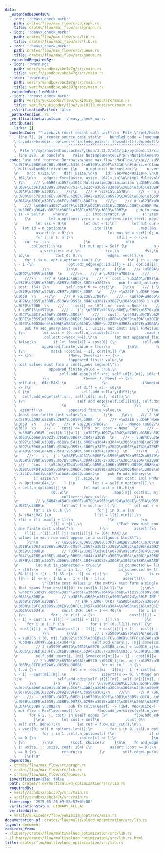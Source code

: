 ```yaml
---
data:
  _extendedDependsOn:
  - icon: ':heavy_check_mark:'
    path: crates/flow/max_flow/src/graph.rs
    title: crates/flow/max_flow/src/graph.rs
  - icon: ':heavy_check_mark:'
    path: crates/flow/max_flow/src/lib.rs
    title: crates/flow/max_flow/src/lib.rs
  - icon: ':heavy_check_mark:'
    path: crates/flow/max_flow/src/queue.rs
    title: crates/flow/max_flow/src/queue.rs
  _extendedRequiredBy:
  - icon: ':warning:'
    path: verify/sandbox/abc347g/src/main.rs
    title: verify/sandbox/abc347g/src/main.rs
  - icon: ':warning:'
    path: verify/sandbox/abc397g/src/main.rs
    title: verify/sandbox/abc397g/src/main.rs
  _extendedVerifiedWith:
  - icon: ':heavy_check_mark:'
    path: verify/yukicoder/flow/yuki0119_mopt/src/main.rs
    title: verify/yukicoder/flow/yuki0119_mopt/src/main.rs
  _isVerificationFailed: false
  _pathExtension: rs
  _verificationStatusIcon: ':heavy_check_mark:'
  attributes:
    links: []
  bundledCode: "Traceback (most recent call last):\n  File \"/opt/hostedtoolcache/Python/3.13.2/x64/lib/python3.13/site-packages/onlinejudge_verify/documentation/build.py\"\
    , line 71, in _render_source_code_stat\n    bundled_code = language.bundle(stat.path,\
    \ basedir=basedir, options={'include_paths': [basedir]}).decode()\n          \
    \         ~~~~~~~~~~~~~~~^^^^^^^^^^^^^^^^^^^^^^^^^^^^^^^^^^^^^^^^^^^^^^^^^^^^^^^^^^^^^^^^^^\n\
    \  File \"/opt/hostedtoolcache/Python/3.13.2/x64/lib/python3.13/site-packages/onlinejudge_verify/languages/rust.py\"\
    , line 288, in bundle\n    raise NotImplementedError\nNotImplementedError\n"
  code: "use std::borrow::Borrow;\n\nuse max_flow::MaxFlow;\n\n/// \u591A\u5024\u5909\
    \u6570\u306E\u6700\u9069\u5316 (\u6700\u5C0F\u5316)\n#[derive(Clone)]\npub struct\
    \ MultivaluedOptimization {\n    n_options: Vec<usize>,\n    n_vertices: usize,\n\
    \n    src: usize,\n    dst: usize,\n\n    id: Vec<Vec<usize>>,\n\n    cost_0:\
    \ i64,\n\n    edges: Vec<(usize, usize, i64)>,\n}\n\nimpl MultivaluedOptimization\
    \ {\n    /// \u65B0\u3057\u3044 MultivaluedOptimization \u306E\u30A4\u30F3\u30B9\
    \u30BF\u30F3\u30B9\u3092\u751F\u6210\u3059\u308B\u30B3\u30F3\u30B9\u30C8\u30E9\
    \u30AF\u30BF\u3002\n    ///\n    /// # \u5F15\u6570\n    /// - `n_options`: \u5404\
    \u5909\u6570\u306E\u9078\u629E\u80A2\u306E\u6570\u3092\u8868\u3059\u5024\u306E\
    \u30A4\u30C6\u30EC\u30FC\u30BF\u3002\n    ///\n    /// # \u623B\u308A\u5024\n\
    \    /// \u65B0\u3057\u304F\u521D\u671F\u5316\u3055\u308C\u305F MultivaluedOptimization\
    \ \u306E\u30A4\u30F3\u30B9\u30BF\u30F3\u30B9\u3002\n    pub fn new<I>(n_options:\
    \ I) -> Self\n    where\n        I: IntoIterator,\n        I::Item: Borrow<usize>,\n\
    \    {\n        let n_options: Vec<_> = n_options.into_iter().map(|c| *c.borrow()).collect();\n\
    \n        let src = 0;\n        let dst = 1;\n        let mut cur = 2;\n     \
    \   let id = n_options\n            .iter()\n            .map(|&n| {\n       \
    \         assert!(n > 0);\n                let mut id = vec![!0; n];\n       \
    \         for i in 1..n {\n                    id[i] = cur;\n                \
    \    cur += 1;\n                }\n                id\n            })\n      \
    \      .collect();\n\n        let mut opt = Self {\n            n_options,\n \
    \           n_vertices: cur,\n            src,\n            dst,\n           \
    \ id,\n            cost_0: 0,\n            edges: vec![],\n        };\n\n    \
    \    for i in 0..opt.n_options.len() {\n            for j in 1..opt.n_options[i]\
    \ - 1 {\n                opt.add_edge(opt.id[i][j + 1], opt.id[i][j], i64::MAX);\n\
    \            }\n        }\n\n        opt\n    }\n\n    /// \u5B9A\u6570\u3092\u52A0\
    \u7B97\u3059\u308B  \n    ///\n    /// # \u5236\u7D04\n    /// - `|cost| <= 10^9`\n\
    \    ///\n    /// # \u5F15\u6570\n    /// - `cost`: \u52A0\u7B97\u3059\u308B\u5B9A\
    \u6570\u9805\u306E\u30B3\u30B9\u30C8\u3002\n    pub fn add_nullary(&mut self,\
    \ cost: i64) {\n        self.cost_0 += cost;\n    }\n\n    /// 1 \u5909\u6570\u95A2\
    \u6570\u3092\u52A0\u7B97\u3059\u308B  \n    /// +\u221E \u306F None \u3067\u8868\
    \u3059  \n    ///\n    /// # \u5236\u7D04\n    /// - \u6709\u9650\u5024\u304C\u9023\
    \u7D9A\u3059\u308B\u533A\u9593\u304C\u3061\u3087\u3046\u3069 1 \u3064\u5B58\u5728\
    \u3059\u308B  \n    /// - `|cost| <= 10^9` or `cost = None`\n    ///\n    ///\
    \ # \u5F15\u6570\n    /// - `i`: \u5BFE\u8C61\u306E\u5909\u6570\u306E\u30A4\u30F3\
    \u30C7\u30C3\u30AF\u30B9\u3002\n    /// - `cost`: \u5404\u9078\u629E\u80A2\u306B\
    \u5BFE\u3059\u308B\u30B3\u30B9\u30C8\u3092\u8FD4\u3059\u30AF\u30ED\u30FC\u30B8\
    \u30E3\u3002None\u306E\u5834\u5408\u306F+\u221E\u3068\u307F\u306A\u3059\u3002\n\
    \    pub fn add_unary(&mut self, i: usize, mut cost: impl FnMut(usize) -> Option<i64>)\
    \ {\n        let cost = (0..self.n_options[i])\n            .map(|mi| cost(mi))\n\
    \            .collect::<Vec<_>>();\n\n        let mut appeared_finite_value =\
    \ false;\n        if let Some(x0) = cost[0] {\n            self.add_nullary(x0);\n\
    \            appeared_finite_value = true;\n        }\n\n        for mi in 1..self.n_options[i]\
    \ {\n            match (cost[mi - 1], cost[mi]) {\n                (None, None)\
    \ => {}\n                (None, Some(x1)) => {\n                    assert!(\n\
    \                        !appeared_finite_value,\n                        \"Finite\
    \ cost values must form a contiguous segment\"\n                    );\n     \
    \               appeared_finite_value = true;\n                    self.add_nullary(x1);\n\
    \                    self.add_edge(self.src, self.id[i][mi], i64::MAX);\n    \
    \            }\n                (Some(_), None) => {\n                    self.add_edge(self.id[i][mi],\
    \ self.dst, i64::MAX);\n                }\n                (Some(x0), Some(x1))\
    \ => {\n                    let diff = x1 - x0;\n                    if diff <\
    \ 0 {\n                        self.add_nullary(diff);\n                     \
    \   self.add_edge(self.src, self.id[i][mi], -diff);\n                    } else\
    \ {\n                        self.add_edge(self.id[i][mi], self.dst, diff);\n\
    \                    }\n                }\n            }\n        }\n\n      \
    \  assert!(\n            appeared_finite_value,\n            \"There must be at\
    \ least one finite cost value\"\n        );\n    }\n\n    /// 2 \u5909\u6570\u95A2\
    \u6570\u3092\u52A0\u7B97\u3059\u308B  \n    /// +\u221E \u306F None \u3067\u8868\
    \u3059  \n    ///\n    /// # \u5236\u7D04\n    /// - Monge \u6027\u3092\u6E80\u305F\
    \u3059  \n    /// - `|cost| <= 10^9` or `cost = None`  \n    /// - `cost[0][0]`\
    \ \u304B\u3089 `cost[h-1][w-1]` \u307E\u3067\u304C\u6709\u9650\u5024\u306B\u3088\
    \u3063\u3066\u9023\u7D50\u3067\u3042\u308B  \n    /// - \u884C\u756A\u53F7\u304C\
    \u5897\u3048\u308B\u65B9\u5411\u306B\u3064\u3044\u3066\u3001\u6709\u9650\u5024\
    \u3092\u3068\u308B\u533A\u9593\u306E\u7AEF\u70B9\u306E\u4F4D\u7F6E\u304C\u5E83\
    \u7FA9\u5358\u8ABF\u5897\u52A0\u3067\u3042\u308B  \n    ///\n    /// # \u5F15\u6570\
    \n    /// - `i`, `j`: \u5BFE\u8C61\u306E2\u5909\u6570\u95A2\u6570\u306B\u9069\u7528\
    \u3059\u308B\u5909\u6570\u306E\u30A4\u30F3\u30C7\u30C3\u30AF\u30B9\u3002\n   \
    \ /// - `cost`: \u5404\u7D44\u5408\u305B\u306B\u5BFE\u3059\u308B\u30B3\u30B9\u30C8\
    \u3092\u8FD4\u3059\u30AF\u30ED\u30FC\u30B8\u30E3\u3002None\u306E\u5834\u5408\u306F\
    +\u221E\u3068\u307F\u306A\u3059\u3002\n    pub fn add_binary(\n        &mut self,\n\
    \        i: usize,\n        j: usize,\n        mut cost: impl FnMut(usize, usize)\
    \ -> Option<i64>,\n    ) {\n        let h = self.n_options[i];\n        let w\
    \ = self.n_options[j];\n        let mut cost = (0..h)\n            .map(|mi| {\n\
    \                (0..w)\n                    .map(|mj| cost(mi, mj).unwrap_or(i64::MAX))\n\
    \                    .collect::<Vec<_>>()\n            })\n            .collect::<Vec<_>>();\n\
    \n        // \u5404\u884C\u306E\u6709\u9650\u5024\u306E\u533A\u9593\u3092\u6C42\
    \u3081\u308B\n        let mut l = vec![w; h];\n        let mut r = vec![0; h];\n\
    \        for i in 0..h {\n            for j in 0..w {\n                if cost[i][j]\
    \ != i64::MAX {\n                    l[i] = l[i].min(j);\n                   \
    \ r[i] = r[i].max(j + 1);\n                }\n            }\n            assert!(\n\
    \                l[i] < r[i],\n                \"Each row must contain at least\
    \ one finite cost value\"\n            );\n            assert!(\n            \
    \    (l[i]..r[i]).all(|j| cost[i][j] != i64::MAX),\n                \"Finite cost\
    \ values in each row must appear in a contiguous block\"\n            );\n   \
    \     }\n\n        // \u5DE6\u4E0A\u3068\u53F3\u4E0B\u304C\u6709\u9650\u5024\u306B\
    \u3088\u3063\u3066\u9023\u7D50\u3067\u3042\u308B\u3053\u3068\u3092\u78BA\u8A8D\
    \u3059\u308B\n        // \u307E\u305F\u3001\u6709\u9650\u5024\u306E\u533A\u9593\
    \u304C\u4E0B\u306E\u884C\u306B\u3044\u304F\u306B\u3064\u308C\u3066\u53F3\u306B\
    \u79FB\u52D5\u3057\u3066\u3044\u304F\u3053\u3068\u3092\u78BA\u8A8D\u3059\u308B\
    \n        let mut is_connected = true;\n        is_connected &= l[0] <= 0 && 0\
    \ < r[0];\n        for i in 1..h {\n            is_connected &= l[i - 1] <= l[i]\
    \ && l[i] < r[i - 1] && r[i - 1] <= r[i];\n        }\n        is_connected &=\
    \ l[h - 1] <= w - 1 && w - 1 < r[h - 1];\n        assert!(\n            is_connected,\n\
    \            \"Finite cost values in the matrix must form a single connected region\
    \ that spans from cost[0][0] to cost[h-1][w-1]\"\n        );\n\n        // monge\
    \ \u6027\u3092\u6E80\u305F\u3059\u3088\u3046\u306B\u7121\u52B9\u5024\u3092\u57CB\
    \u3081\u308B\n        // \u305F\u3060\u3057\u3001\u5024\u306F INF \u4EE5\u4E0A\
    \u3068\u3059\u308B\n        // INF \u306F O(K) \u500D\u3057\u3066\u3082\u30AA\u30FC\
    \u30D0\u30FC\u30D5\u30ED\u30FC\u3057\u306A\u3044\u7A0B\u5EA6\u306E\u5927\u304D\
    \u306A\u5024\n        const INF: i64 = 1 << 40;\n        for i in (0..h - 1).rev()\
    \ {\n            for j in r[i]..w {\n                cost[i][j] = INF.max(cost[i][j\
    \ - 1] + cost[i + 1][j] - cost[i + 1][j - 1]);\n            }\n        }\n   \
    \     for i in 1..h {\n            for j in (0..l[i]).rev() {\n              \
    \  cost[i][j] = INF.max(cost[i - 1][j] + cost[i][j + 1] - cost[i - 1][j + 1]);\n\
    \            }\n        }\n\n        // 1 \u5909\u6570\u95A2\u6570 \u03B8_j(mj)\
    \ = \u03C6_ij(0, mj) \u3092\u30D5\u30ED\u30FC\u306B\u8FFD\u52A0\u3057\u3001\u03C6\
    \ \u304B\u3089\u5F15\u304F\n        self.add_unary(j, |mj| Some(cost[0][mj]));\n\
    \n        // 1 \u5909\u6570\u95A2\u6570 \u03B8_i(mi) = \u03C6_ij(mi, w-1) \u3092\
    \u30D5\u30ED\u30FC\u306B\u8FFD\u52A0\u3057\u3001\u03C6 \u304B\u3089\u5F15\u304F\
    \n        self.add_unary(i, |mi| Some(cost[mi][w - 1] - cost[0][w - 1]));\n\n\
    \        // 2 \u5909\u6570\u95A2\u6570 \u03C6_ij(mi, mj) \u3092\u30D5\u30ED\u30FC\
    \u306B\u8FFD\u52A0\u3059\u308B\n        for mi in 1..h {\n            for mj in\
    \ 1..w {\n                let x = -cost[mi - 1][mj - 1] + cost[mi - 1][mj] + cost[mi][mj\
    \ - 1] - cost[mi][mj];\n                assert!(x >= 0, \"Monge property is violated\"\
    );\n                self.add_edge(self.id[i][mi], self.id[j][mj], x);\n      \
    \      }\n        }\n    }\n\n    /// \u6700\u9069\u5316\u554F\u984C\u3092\u89E3\
    \u3044\u3066\u3001\u6700\u5C0F\u30B3\u30B9\u30C8\u3068\u5404\u5909\u6570\u306E\
    \u9078\u629E\u5024\u3092\u8FD4\u3059\u3002\n    ///\n    /// # \u623B\u308A\u5024\
    \n    /// - \u30BF\u30D7\u30EB (\u6700\u5C0F\u30B3\u30B9\u30C8, \u5404\u5909\u6570\
    \u306B\u5BFE\u3059\u308B\u9078\u629E\u3055\u308C\u305F\u30A4\u30F3\u30C7\u30C3\
    \u30AF\u30B9)\u3002\n    pub fn solve(&self) -> (i64, Vec<usize>) {\n        let\
    \ mut flow = MaxFlow::new();\n        flow.add_vertices(self.n_vertices);\n  \
    \      for &(i, j, cost) in &self.edges {\n            flow.add_edge(i, j, cost);\n\
    \        }\n\n        let cost = self\n            .cost_0\n            .saturating_add(flow.max_flow(self.src,\
    \ self.dst, None));\n        let cut = flow.min_cut();\n\n        let mut choice\
    \ = vec![0; self.n_options.len()];\n        for i in 0..self.n_options.len() {\n\
    \            for j in 1..self.n_options[i] {\n                if cut[self.id[i][j]]\
    \ == 0 {\n                    choice[i] += 1;\n                }\n           \
    \ }\n        }\n\n        (cost, choice)\n    }\n\n    fn add_edge(&mut self,\
    \ i: usize, j: usize, cost: i64) {\n        assert!(cost >= 0);\n        if cost\
    \ == 0 {\n            return;\n        }\n        self.edges.push((i, j, cost));\n\
    \    }\n}\n"
  dependsOn:
  - crates/flow/max_flow/src/graph.rs
  - crates/flow/max_flow/src/lib.rs
  - crates/flow/max_flow/src/queue.rs
  isVerificationFile: false
  path: crates/flow/multivalued_optimization/src/lib.rs
  requiredBy:
  - verify/sandbox/abc397g/src/main.rs
  - verify/sandbox/abc347g/src/main.rs
  timestamp: '2025-03-25 09:58:57+00:00'
  verificationStatus: LIBRARY_ALL_AC
  verifiedWith:
  - verify/yukicoder/flow/yuki0119_mopt/src/main.rs
documentation_of: crates/flow/multivalued_optimization/src/lib.rs
layout: document
redirect_from:
- /library/crates/flow/multivalued_optimization/src/lib.rs
- /library/crates/flow/multivalued_optimization/src/lib.rs.html
title: crates/flow/multivalued_optimization/src/lib.rs
---
```

